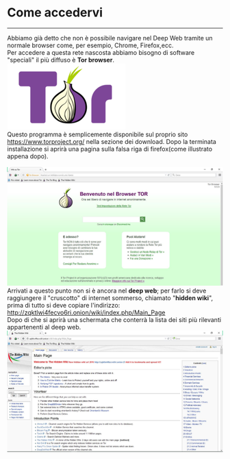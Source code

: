 # Come accedervi
---

Abbiamo già detto che non è possibile navigare nel Deep Web tramite un normale browser come, per esempio, Chrome, Firefox,ecc.<br/>
Per accedere a questa rete nascosta abbiamo bisogno di software "speciali" il più diffuso è **Tor browser**.<br/>
![](logo_tor.png)<br/>
Questo programma è semplicemente disponibile sul proprio sito https://www.torproject.org/ nella sezione dei download. Dopo la terminata installazione si aprirà una pagina sulla falsa riga di firefox(come illustrato appena dopo).<br/><br/>
![](screen_tor.JPG)<br/>
Arrivati a questo punto non si è ancora nel **deep web**; per farlo si deve raggiungere il "cruscotto" di internet sommerso, chiamato "**hidden wiki**", prima di tutto si deve copiare l'indirizzo: http://zqktlwi4fecvo6ri.onion/wiki/index.php/Main_Page <br/>
Dopo di che si aprirà una schermata che conterrà la lista dei siti più rilevanti appartenenti al deep web.<br/>
![](hidden_wiki.JPG)